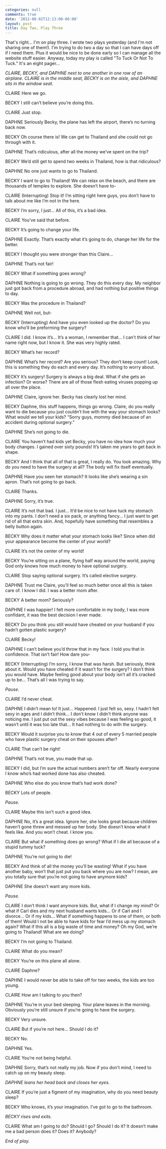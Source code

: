 ```yaml
---
categories: null
comments: true
date: '2012-08-02T12:13:00-06:00'
layout: post
title: Day Two, Play Three
---
```


That's right... I'm on play three. I wrote two plays yesterday (and I'm not sharing one of them!). I'm trying to do two a day so that I can have days off if I need them. Plus it would be nice to be done early so I can manage all the website stuff easier. Anyway, today my play is called "To Tuck Or Not To Tuck." It's an eight pager... 

*CLAIRE, BECKY, and DAPHNE next to one another in one row of an airplane. CLAIRE is in the middle seat, BECKY is on the aisle, and DAPHNE sits in the window seat.*

CLAIRE
Here we go.

BECKY
I still can’t believe you’re doing this.

CLAIRE
Just stop.

DAPHNE
Seriously Becky, the plane has left the airport, there’s no turning back now.

BECKY
Oh course there is! We can get to Thailand and she could not go through with it.

DAPHNE
That’s ridiculous, after all the money we’ve spent on the trip?

BECKY
We’d still get to spend two weeks in Thailand, how is that ridiculous?

DAPHNE
No one just wants to go to Thailand.

BECKY
I want to go to Thailand! We can relax on the beach, and there are thousands of temples to explore. She doesn’t have to-

CLAIRE
(Interrupting) Stop it! I’m sitting right here guys, you don’t have to talk about me like I’m not in the here.

BECKY
I’m sorry, I just... All of this, it’s a bad idea. 

CLAIRE
You’ve said that before. 

BECKY
It’s going to change your life.

DAPHNE
Exactly. That’s exactly what it’s going to do, change her life for the better.

BECKY
I thought you were stronger than this Claire...

DAPHNE
That’s not fair! 

BECKY
What if something goes wrong? 

DAPHNE
Nothing is going to go wrong. They do this every day. My neighbor just got back from a procedure abroad, and had nothing but positive things to day.

BECKY
Was the procedure in Thailand?

DAPHNE
Well not, but-

BECKY
(Interrupting) And have you even looked up the doctor? Do you know who’ll be preforming the surgery?

CLAIRE
I did. I know it’s... It’s a woman, I remember that... I can’t think of her name right now, but I know it. She was very highly 
rated.

BECKY
What’s her record?

DAPHNE
What’s her record? Are you serious? They don’t keep count! Look, this is something they do each and every day. It’s nothing to worry about.

BECKY
It’s surgery! Surgery is always a big deal. What if she gets an infection? Or worse? There are all of those flesh eating viruses popping up all over the place.

DAPHNE
Claire, ignore her. Becky has clearly lost her mind.

BECKY
Daphne, this stuff happens, things go wrong. Claire, do you really want to die because you just couldn’t live with the way your stomach looks? What would we tell your kids? “Sorry guys, mommy died because of an accident during optional surgery.”

DAPHNE
She’s not going to die.

CLAIRE
You haven’t had kids yet Becky, you have no idea how much your body changes. I gained over sixty pounds! It’s taken me years to get back in shape.

BECKY
And I think that all of that is great, I really do. You look amazing. Why do you need to have the surgery at all? The body will fix itself eventually.

DAPHNE
Have you seen her stomach? It looks like she’s wearing a sin apron. That’s not going to go back.

CLAIRE
Thanks.

DAPHNE
Sorry, it’s true. 

CLAIRE
It’s not that bad. I just... It’d be nice to not have tuck my stomach into my pants. I don’t need a six pack, or anything fancy... I just want to get rid of all that extra skin. And, hopefully have something that resembles a belly button again.

BECKY
Why does it matter what your stomach looks like? Since when did your appearance become the center of your world?

CLAIRE
It’s not the center of my world!

BECKY
You’re sitting on a plane, flying half way around the world, paying God only knows how much money to have optional surgery.

CLAIRE
Stop saying optional surgery. It’s called elective surgery.

DAPHNE
Trust me Claire, you’ll feel so much better once all this is taken care of. I know I did. I was a better mom after.

BECKY
A better mom? Seriously?

DAPHNE
I was happier! I felt more comfortable in my body, I was more confidant, it was the best decision I ever made.

BECKY
Do you think you still would have cheated on your husband if you hadn’t gotten plastic surgery?

CLAIRE
Becky!

DAPHNE
I can’t believe you’d throw that in my face. I told you that in confidence. That isn’t fair! How dare you-

BECKY
(Interrupting) I’m sorry, I know that was harsh. But seriously, think about it. Would you have cheated if it wasn’t for the surgery? I don’t think you would have. Maybe feeling good about your body isn’t all it’s cracked up to be... That’s all I was trying to say.

*Pause*.

CLAIRE
I’d never cheat.

DAPHNE
I didn’t mean to! It just... Happened. I just felt so, sexy. I hadn’t felt sexy in ages and I didn’t think... I don’t know I didn’t think anyone was noticing me. I just put out the sexy vibes because I was feeling so good, it wasn’t until it was too late that... It had nothing to do with the surgery.

BECKY
Would it surprise you to know that 4 out of every 5 married people who have plastic surgery cheat on their spouses after?

CLAIRE
That can’t be right!

DAPHNE
That’s not true, you made that up.

BECKY
I did, but I’m sure the actual numbers aren’t far off. Nearly everyone I know who’s had worked done has also cheated.

DAPHNE
Who else do you know that’s had work done?

BECKY
Lots of people.

*Pause*.

CLAIRE
Maybe this isn’t such a good idea.

DAPHNE
No, it’s a great idea. Ignore her, she looks great because children haven’t gone threw and messed up her body. She doesn’t know what it feels like. And you won’t cheat. I know you.

CLAIRE
But what if something does go wrong? What if I die all because of a stupid tummy tuck?

DAPHNE
You’re not going to die! 

BECKY
And think of all the money you’ll be wasting! What if you have another baby, won’t that just put you back where you are now? I mean, are you totally sure that you’re not going to have anymore kids?

DAPHNE
She doesn’t want any more kids.

*Pause.*

CLAIRE
I don’t think I want anymore kids. But, what if I change my mind? Or what if Carl dies and my next husband wants kids... Or if Carl and I divorce... Or if my kids... What if something happens to one of them, or both of them! Would I not be able to have kids for fear I’d mess up my stomach again? What if this all is a big waste of time and money? Oh my God, we’re going to Thailand! What are we doing?

BECKY
I’m not going to Thailand.

CLAIRE
What do you mean?

BECKY
You’re on this plane all alone.

CLAIRE
Daphne?

DAPHNE
I would never be able to take off for two weeks, the kids are too young. 

CLAIRE
How am I talking to you then?

DAPHNE
You’re in your bed sleeping. Your plane leaves in the morning. Obviously you’re still unsure if you’re going to have the surgery.

BECKY
Very unsure.

CLAIRE
But if you’re not here... Should I do it?

BECKY
No.

DAPHNE
Yes.

CLAIRE
You’re not being helpful.

DAPHNE
Sorry, that’s not really my job. Now if you don’t mind, I need to catch up on my beauty sleep.

*DAPHNE leans her head back and closes her eyes.*

CLAIRE
If you’re just a figment of my imagination, why do you need beauty sleep?

BECKY
Who knows, it’s your imagination. I’ve got to go to the bathroom.

*BECKY rises and exits.*

CLAIRE
What am I going to do? Should I go? Should I do it? It doesn’t make me a bad person does it? Does it? Anybody?

*End of play.*